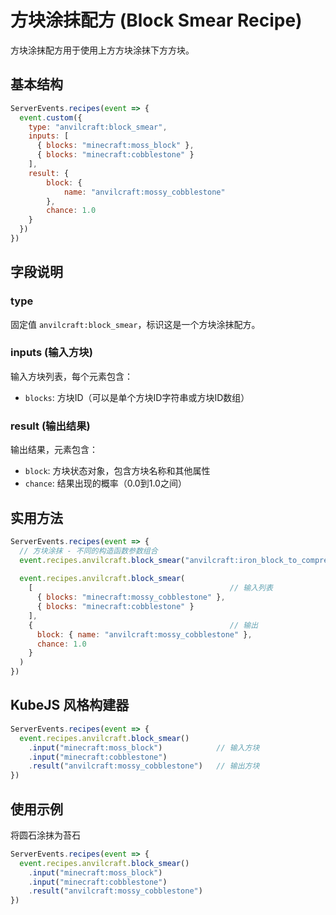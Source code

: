 # 方块涂抹配方 (Block Smear Recipe)

方块涂抹配方用于使用上方方块涂抹下方方块。

## 基本结构

```js
ServerEvents.recipes(event => {
  event.custom({
    type: "anvilcraft:block_smear",
    inputs: [
      { blocks: "minecraft:moss_block" },
      { blocks: "minecraft:cobblestone" }
    ],
    result: {
        block: {
            name: "anvilcraft:mossy_cobblestone"
        },
        chance: 1.0
    }
  })
})
```

## 字段说明

### type

固定值 `anvilcraft:block_smear`，标识这是一个方块涂抹配方。

### inputs (输入方块)

输入方块列表，每个元素包含：

- `blocks`: 方块ID（可以是单个方块ID字符串或方块ID数组）

### result (输出结果)

输出结果，元素包含：

- `block`: 方块状态对象，包含方块名称和其他属性
- `chance`: 结果出现的概率（0.0到1.0之间）

## 实用方法

```js
ServerEvents.recipes(event => {
  // 方块涂抹 - 不同的构造函数参数组合
  event.recipes.anvilcraft.block_smear("anvilcraft:iron_block_to_compressed") // 仅ID
  
  event.recipes.anvilcraft.block_smear(
    [                                            // 输入列表
      { blocks: "minecraft:mossy_cobblestone" },
      { blocks: "minecraft:cobblestone" }
    ],    
    {                                            // 输出
      block: { name: "anvilcraft:mossy_cobblestone" },
      chance: 1.0
    }
  )
})
```

## KubeJS 风格构建器

```js
ServerEvents.recipes(event => {
  event.recipes.anvilcraft.block_smear()
    .input("minecraft:moss_block")            // 输入方块
    .input("minecraft:cobblestone")
    .result("anvilcraft:mossy_cobblestone")   // 输出方块
})
```

## 使用示例

将圆石涂抹为苔石

```js
ServerEvents.recipes(event => {
  event.recipes.anvilcraft.block_smear()
    .input("minecraft:moss_block")
    .input("minecraft:cobblestone")
    .result("anvilcraft:mossy_cobblestone")
})
```